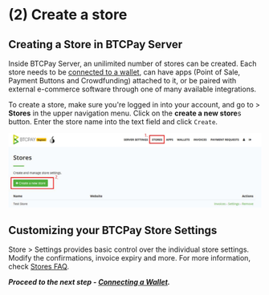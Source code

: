 # (2) Create a store

## Creating a Store in BTCPay Server

Inside BTCPay Server, an unilimited number of stores can be created. Each store needs to be [connected to a wallet](WalletSetup.md), can have apps (Point of Sale, Payment Buttons and Crowdfunding) attached to it, or be paired with external e-commerce software through one of many available integrations.

To create a store, make sure you're logged in into your account, and go to > **Stores** in the upper navigation menu. Click on the **create a new store**s button. Enter the store name into the text field and click `Create`.

![BTCPayRegister2](./img/BTCPayGettingStartedStoreRegistration1.jpg)

## Customizing your BTCPay Store Settings

Store > Settings provides basic control over the individual store settings. Modify the confirmations, invoice expiry and more. For more information, check [Stores FAQ](FAQ/FAQ-Stores.md).

***Proceed to the next step - [Connecting a Wallet](WalletSetup.md).***

